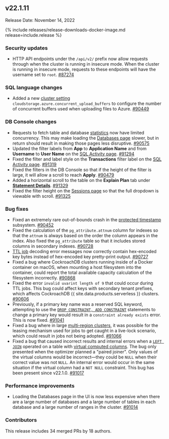 ## v22.1.11

Release Date: November 14, 2022

{% include releases/release-downloads-docker-image.md release=include.release %}

<h3 id="v22-1-11-security-updates">Security updates</h3>

- HTTP API endpoints under the `/api/v2/` prefix now allow requests through when the cluster is running in insecure mode. When the cluster is running in insecure mode, requests to these endpoints will have the username set to `root`. [#87274][#87274]

<h3 id="v22-1-11-sql-language-changes">SQL language changes</h3>

- Added a new [cluster setting](https://www.cockroachlabs.com/docs/v22.1/cluster-settings) `cloudstorage.azure.concurrent_upload_buffers` to configure the number of concurrent buffers used when uploading files to Azure. [#90449][#90449]

<h3 id="v22-1-11-db-console-changes">DB Console changes</h3>

- Requests to fetch table and database [statistics](https://www.cockroachlabs.com/docs/v22.1/cost-based-optimizer#table-statistics) now have limited concurrency. This may make loading the [Databases page](https://www.cockroachlabs.com/docs/v22.1/ui-databases-page) slower, but in return should result in making those pages less disruptive. [#90575][#90575]
- Updated the filter labels from **App** to **Application Name** and from **Username** to **User Name** on the [SQL Activity page](https://www.cockroachlabs.com/docs/v22.1/ui-overview#sql-activity). [#91294][#91294]
- Fixed the filter and label style on the **Transactions** filter label on the [SQL Activity page](https://www.cockroachlabs.com/docs/v22.1/ui-overview#sql-activity). [#91319][#91319]
- Fixed the filters in the DB Console so that if the height of the filter is large, it will allow a scroll to reach **Apply**. [#90479][#90479]
- Added a horizontal scroll to the table on the **Explain Plan** tab under [**Statement Details**](https://www.cockroachlabs.com/docs/v22.1/ui-statements-page). [#91329][#91329]
- Fixed the filter height on the [Sessions page](https://www.cockroachlabs.com/docs/v22.1/ui-sessions-page) so that the full dropdown is viewable with scroll. [#91325][#91325]

<h3 id="v22-1-11-bug-fixes">Bug fixes</h3>

- Fixed an extremely rare out-of-bounds crash in the [protected timestamp](https://www.cockroachlabs.com/docs/v22.1/architecture/storage-layer#protected-timestamps) subsystem. [#90452][#90452]
- Fixed the calculation of the `pg_attribute.attnum` column for indexes so that the `attnum` is always based on the order the column appears in the index. Also fixed the `pg_attribute` table so that it includes stored columns in secondary indexes. [#90728][#90728]
- [TTL job](https://www.cockroachlabs.com/docs/v22.1/row-level-ttl#view-scheduled-ttl-jobs) decoding error messages now correctly contain hex-encoded key bytes instead of hex-encoded key pretty-print output. [#90727][#90727]
- Fixed a bug where CockroachDB clusters running inside of a Docker container on macOS, when mounting a host filesystem into the container, could report the total available capacity calculation of the filesystem incorrectly. [#90868][#90868]
- Fixed the error `invalid uvarint length of 9` that could occur during TTL jobs. This bug could affect keys with secondary tenant prefixes, which affects CockroachDB {{ site.data.products.serverless }} clusters. [#90606][#90606]
- Previously, if a primary key name was a reserved SQL keyword, attempting to use the [`DROP CONSTRAINT, ADD CONSTRAINT`](https://www.cockroachlabs.com/docs/v22.1/drop-constraint#drop-and-add-a-primary-key-constraint) statements to change a primary key would result in a `constraint already exists` error. This is now fixed. [#91041][#91041]
- Fixed a bug where in large [multi-region clusters](https://www.cockroachlabs.com/docs/v22.1/multiregion-overview), it was possible for the leasing mechanism used for jobs to get caught in a live-lock scenario, which could result in jobs not being adopted. [#91066][#91066]
- Fixed a bug that caused incorrect results and internal errors when a [`LEFT JOIN`](https://www.cockroachlabs.com/docs/v22.1/joins) operated on a table with [virtual computed columns](https://www.cockroachlabs.com/docs/v22.1/computed-columns). The bug only presented when the optimizer planned a "paired joiner". Only values of the virtual columns would be incorrect—they could be `NULL` when their correct value was not `NULL`. An internal error would occur in the same situation if the virtual column had a `NOT NULL` constraint. This bug has been present since v22.1.0. [#91017][#91017]

<h3 id="v22-1-11-performance-improvements">Performance improvements</h3>

- Loading the Databases page in the UI is now less expensive when there are a large number of databases and a large number of tables in each database and a large number of ranges in the cluster. [#91014][#91014]

<h3 id="v22-1-11-contributors">Contributors</h3>

This release includes 34 merged PRs by 18 authors.

[#87274]: https://github.com/cockroachdb/cockroach/pull/87274
[#90449]: https://github.com/cockroachdb/cockroach/pull/90449
[#90452]: https://github.com/cockroachdb/cockroach/pull/90452
[#90479]: https://github.com/cockroachdb/cockroach/pull/90479
[#90575]: https://github.com/cockroachdb/cockroach/pull/90575
[#90606]: https://github.com/cockroachdb/cockroach/pull/90606
[#90727]: https://github.com/cockroachdb/cockroach/pull/90727
[#90728]: https://github.com/cockroachdb/cockroach/pull/90728
[#90868]: https://github.com/cockroachdb/cockroach/pull/90868
[#91014]: https://github.com/cockroachdb/cockroach/pull/91014
[#91017]: https://github.com/cockroachdb/cockroach/pull/91017
[#91041]: https://github.com/cockroachdb/cockroach/pull/91041
[#91066]: https://github.com/cockroachdb/cockroach/pull/91066
[#91294]: https://github.com/cockroachdb/cockroach/pull/91294
[#91319]: https://github.com/cockroachdb/cockroach/pull/91319
[#91325]: https://github.com/cockroachdb/cockroach/pull/91325
[#91329]: https://github.com/cockroachdb/cockroach/pull/91329
